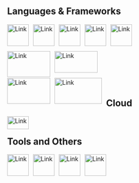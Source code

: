 ## Languages & Frameworks

<img alt="Link" src="https://upload.wikimedia.org/wikipedia/commons/thumb/c/c3/Python-logo-notext.svg/800px-Python-logo-notext.svg.png" style="float:left; padding-right:10px " width="50" height="50" >
<img alt="Link" src="https://upload.wikimedia.org/wikipedia/commons/thumb/3/38/Jupyter_logo.svg/1200px-Jupyter_logo.svg.png" style="float:left; padding-right:10px " width="50" height="50" >
<img alt="Link" src="https://cdn-icons-png.flaticon.com/512/732/732212.png?w=360" style="float:left; padding-right:10px " width="50" height="50" >
<img alt="Link" src="https://upload.wikimedia.org/wikipedia/commons/thumb/6/62/CSS3_logo.svg/800px-CSS3_logo.svg.png" style="float:left; padding-right:10px " width="50" height="50" >
<img alt="Link" src="https://seeklogo.com/images/J/javascript-logo-8892AEFCAC-seeklogo.com.png" style="float:left; padding-right:10px " width="50" height="50" > <br>

&nbsp;

<img alt="Link" src="https://upload.wikimedia.org/wikipedia/commons/thumb/3/3c/Flask_logo.svg/1200px-Flask_logo.svg.png" style="float:left; padding-right:10px " width="100" height="60" >
<img alt="Link" src="https://upload.wikimedia.org/wikipedia/commons/thumb/1/1a/NumPy_logo.svg/1280px-NumPy_logo.svg.png" style="float:left; padding-right:10px " width="100" height="50" > <br>

&nbsp;


<img alt="Link" src="https://upload.wikimedia.org/wikipedia/commons/thumb/e/ed/Pandas_logo.svg/2560px-Pandas_logo.svg.png" style="float:left; padding-right:10px " width="100" height="60" > 
<img alt="Link" src="https://seaborn.pydata.org/_static/logo-wide-lightbg.svg" style="float:left; padding-right:10px " width="110" height="60" >

&nbsp;


## Cloud

<img alt="Link" src="https://upload.wikimedia.org/wikipedia/commons/thumb/9/93/Amazon_Web_Services_Logo.svg/1024px-Amazon_Web_Services_Logo.svg.png" style="float:left; padding-right:10px " width="50" height="30" >

&nbsp;
&nbsp;


## Tools and Others


<img alt="Link" src="https://upload.wikimedia.org/wikipedia/commons/thumb/a/ab/Linux_Logo_in_Linux_Libertine_Font.svg/872px-Linux_Logo_in_Linux_Libertine_Font.svg.png" style="float:left; padding-right:10px " width="50" height="50" >
<img alt="Link" src="https://upload.wikimedia.org/wikipedia/commons/thumb/3/3f/Git_icon.svg/1200px-Git_icon.svg.png" style="float:left; padding-right:10px " width="50" height="50" >
<img alt="Link" src="https://upload.wikimedia.org/wikipedia/commons/thumb/1/1d/PyCharm_Icon.svg/2048px-PyCharm_Icon.svg.png" style="float:left; padding-right:10px " width="50" height="50" >
<img alt="Link" src="https://upload.wikimedia.org/wikipedia/commons/thumb/c/cd/Visual_Studio_2017_Logo.svg/1200px-Visual_Studio_2017_Logo.svg.png" style="float:left; padding-right:10px " width="50" height="50" >

<br>
&nbsp;
&nbsp;